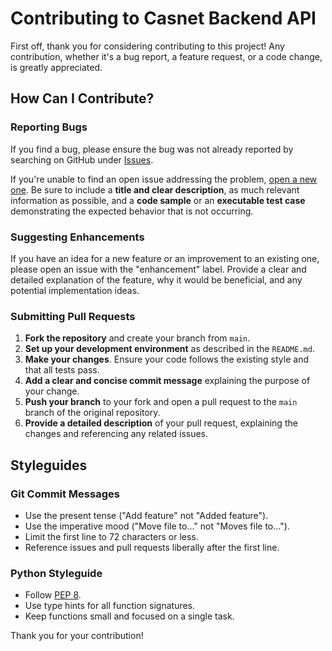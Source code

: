 # Contributing to Casnet Backend API

First off, thank you for considering contributing to this project! Any contribution, whether it's a bug report, a feature request, or a code change, is greatly appreciated.

## How Can I Contribute?

### Reporting Bugs

If you find a bug, please ensure the bug was not already reported by searching on GitHub under [Issues](https://github.com/DatMayo/casnet-backend/issues).

If you're unable to find an open issue addressing the problem, [open a new one](https://github.com/DatMayo/casnet-backend/issues/new). Be sure to include a **title and clear description**, as much relevant information as possible, and a **code sample** or an **executable test case** demonstrating the expected behavior that is not occurring.

### Suggesting Enhancements

If you have an idea for a new feature or an improvement to an existing one, please open an issue with the "enhancement" label. Provide a clear and detailed explanation of the feature, why it would be beneficial, and any potential implementation ideas.

### Submitting Pull Requests

1.  **Fork the repository** and create your branch from `main`.
2.  **Set up your development environment** as described in the `README.md`.
3.  **Make your changes**. Ensure your code follows the existing style and that all tests pass.
4.  **Add a clear and concise commit message** explaining the purpose of your change.
5.  **Push your branch** to your fork and open a pull request to the `main` branch of the original repository.
6.  **Provide a detailed description** of your pull request, explaining the changes and referencing any related issues.

## Styleguides

### Git Commit Messages

- Use the present tense ("Add feature" not "Added feature").
- Use the imperative mood ("Move file to..." not "Moves file to...").
- Limit the first line to 72 characters or less.
- Reference issues and pull requests liberally after the first line.

### Python Styleguide

- Follow [PEP 8](https://www.python.org/dev/peps/pep-0008/).
- Use type hints for all function signatures.
- Keep functions small and focused on a single task.

Thank you for your contribution!
